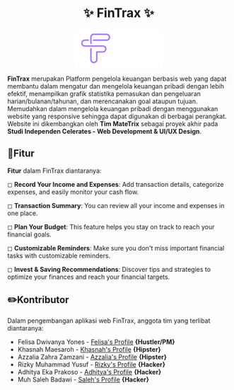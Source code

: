 <h1 align="center">✨ FinTrax ✨</h1>

<p align="center">
  <img src="/public/Logo.png"/>
</p>

**FinTrax** merupakan Platform pengelola keuangan berbasis web yang dapat membantu dalam mengatur dan mengelola keuangan pribadi dengan lebih efektif, menampilkan grafik statistika pemasukan dan pengeluaran harian/bulanan/tahunan, dan merencanakan goal ataupun tujuan. Memudahkan dalam mengelola keuangan pribadi dengan menggunakan website yang responsive sehingga dapat digunakan di berbagai perangkat. Website ini dikembangkan oleh **Tim MateTrix** sebagai proyek akhir pada **Studi Independen Celerates - Web Development & UI/UX Design**.

## 📝Fitur

**Fitur** dalam FinTrax diantaranya:

◻ **Record Your Income and Expenses**: Add transaction details, categorize expenses, and easily monitor your cash flow.

◻ **Transaction Summary**: You can review all your income and expenses in one place.

◻ **Plan Your Budget**: This feature helps you stay on track to reach your financial goals.

◻ **Customizable Reminders**: Make sure you don't miss important financial tasks with customizable reminders.

◻ **Invest & Saving Recommendations**: Discover tips and strategies to optimize your finances and reach your financial targets.

## ✏️Kontributor

Dalam pengembangan aplikasi web FinTrax, anggota tim yang terlibat diantaranya:

- Felisa Dwivanya Yones - [Felisa's Profile](https://www.linkedin.com/in/felisa-dwivanya-yones-b6041123a) **{Hustler/PM}**
- Khasnah Maesaroh - [Khasnah's Profile](https://www.linkedin.com/in/khasnah-maesaroh-62a824244) **{Hipster}**
- Azzalia Zahra Zamzani - [Azzalia's Profile](https://www.linkedin.com/in/azzalia-zahra-z) **{Hipster}**
- Rizky Muhammad Yusuf - [Rizky's Profile](https://www.linkedin.com/in/rizky-muhammad-yusuf-436b591b2/) **{Hacker}**
- Adhitya Eka Prakoso - [Adhitya's Profile](https://www.linkedin.com/in/adhitya-eka-prakoso-727060250/) **{Hacker}**
- Muh Saleh Badawi - [Saleh's Profile](https://www.linkedin.com/in/muh-saleh-badawi-4366632a4/) **{Hacker}**
